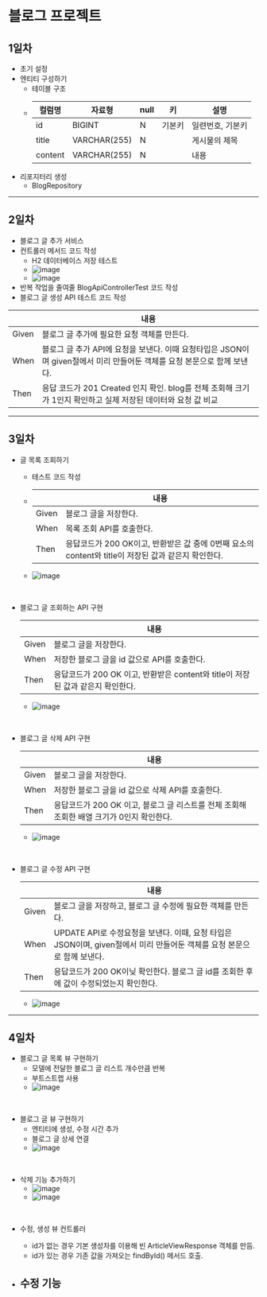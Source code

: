 # 블로그 프로젝트
## 1일차
- 초기 설정
- 엔티티 구성하기
    - 테이블 구조
  - | 컬럼명     | 자료형          | null | 키   | 설명        |
    |---------|--------------|------|-----|-----------|
    | id      | BIGINT       | N    | 기본키 | 일련번호, 기본키 |
    | title   | VARCHAR(255) | N    |     | 게시물의 제목   
    | content | VARCHAR(255) | N    |     | 내용        |
- 리포지터리 생성
  - BlogRepository

---
## 2일차
- 블로그 글 추가 서비스
- 컨트롤러 메서드 코드 작성
  - H2 데이터베이스 저장 테스트 
  - ![image](https://github.com/Giyong8504/blogProject/assets/128211712/1acf40b9-de87-4f8e-b373-6827438b68ff)
  - ![image](https://github.com/Giyong8504/blogProject/assets/128211712/6ce6f3fd-60bc-4f5a-867a-762763722f7e)
- 반복 작업을 줄여줄 BlogApiControllerTest 코드 작성 
- 블로그 글 생성 API 테스트 코드 작성

|       |내용|
|-------|-----------------------------------------------------------------------------|
| Given | 블로그 글 추가에 필요한 요청 객체를 만든다.|
| When    | 블로그 글 추가 API에 요청을 보낸다. 이때 요청타입은 JSON이며 given절에서 미리 만들어둔 객체를 요청 본문으로 함께 보낸다.|
| Then| 응답 코드가 201 Created 인지 확인. blog를 전체 조회해 크기가 1인지 확인하고 실제 저장된 데이터와 요청 값 비교|

---
## 3일차
- 글 목록 조회하기
  - 테스트 코드 작성
  - 
    |       | 내용                                                                 |
    |-------|--------------------------------------------------------------------|
    | Given | 블로그 글을 저장한다.                                                       |
    | When  | 목록 조회 API를 호출한다.                                                   |
    | Then| 응답코드가 200 OK이고, 반환받은 값 중에 0번째 요소의 content와 title이 저장된 값과 같은지 확인한다. |
 
  - ![image](https://github.com/Giyong8504/blogProject/assets/128211712/fa40cc85-eafb-4e61-8f3b-4d48a8e36eda)

<br>

- 블로그 글 조회하는 API 구현
  
    |       | 내용                                                                 |
    |-------|--------------------------------------------------------------------|
    | Given | 블로그 글을 저장한다. |
    | When  | 저장한 블로그 글을 id 값으로 API를 호출한다. |
    | Then| 응답코드가 200 OK 이고, 반환받은 content와 title이 저장된 값과 같은지 확인한다. |
  - ![image](https://github.com/Giyong8504/blogProject/assets/128211712/f57cb56f-6f00-47a5-adf7-f6841bf6e97d)
<br>

- 블로그 글 삭제 API 구현

    |       | 내용                                                                 |
    |-------|--------------------------------------------------------------------|
    | Given | 블로그 글을 저장한다.                                                       |
    | When  | 저장한 블로그 글을 id 값으로 삭제 API를 호출한다. |
    | Then| 응답코드가 200 OK 이고, 블로그 글 리스트를 전체 조회해 조회한 배열 크기가 0인지 확인한다. |
  - ![image](https://github.com/Giyong8504/blogProject/assets/128211712/4107afec-6291-4f35-bd37-17dbf0afb464)
<br>

- 블로그 글 수정 API 구현
  
    |       | 내용                                                                 |
    |-------|--------------------------------------------------------------------|
    | Given | 블로그 글을 저장하고, 블로그 글 수정에 필요한 객체를 만든다. |
    | When  | UPDATE API로 수정요청을 보낸다. 이때, 요청 타입은 JSON이며, given절에서 미리 만들어둔 객체를 요청 본문으로 함께 보낸다. |
    | Then| 응답코드가 200 OK이닞 확인한다. 블로그 글 id를 조회한 후에 값이 수정되었는지 확인한다. |
  - ![image](https://github.com/Giyong8504/blogProject/assets/128211712/17a3ed0f-0fa7-4344-80b2-ff1918a7e8ad)

---
## 4일차
- 블로그 글 목록 뷰 구현하기
  - 모델에 전달한 블로그 글 리스트 개수만큼 반복
  - 부트스트랩 사용
  - ![image](https://github.com/Giyong8504/blogProject/assets/128211712/58491839-99f9-4eb5-b7fb-7642ff32d538)
<br>

- 블로그 글 뷰 구현하기
  - 엔티티에 생성, 수정 시간 추가
  - 블로그 글 상세 연결
  - ![image](https://github.com/Giyong8504/blogProject/assets/128211712/9720163f-610d-4b2a-8268-3f00fd329535)
<br>

- 삭제 기능 추가하기
  - ![image](https://github.com/Giyong8504/blogProject/assets/128211712/7cb78d11-bc8c-4d1a-a018-5e6bd7dc9f23)
  - ![image](https://github.com/Giyong8504/blogProject/assets/128211712/f446b7a9-690f-4944-a191-2771890ae0aa)
<br>

- 수정, 생성 뷰 컨트롤러
  - id가 없는 경우 기본 생성자를 이용해 빈 ArticleViewResponse 객체를 만듬.
  - id가 있는 경우 기존 값을 가져오는 findById() 메서드 호출.

- 수정 기능
  -
